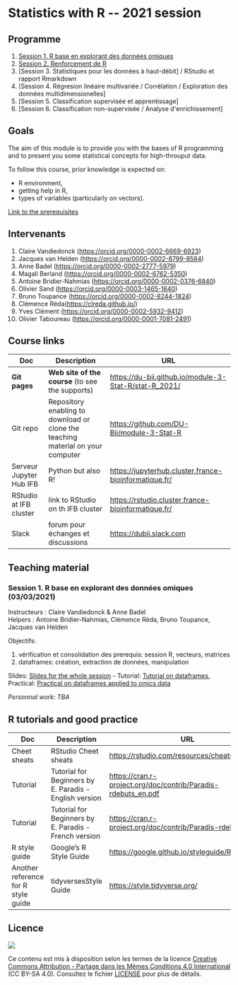 # Statistics with R -- 2021 session

## Programme

1. [Session 1. R base en explorant des données omiques](#session-1.-r-base-en-explorant-des-données-omiques)
2. [Session 2. Renforcement de R](#session-2.-renforcement-de-r)
3. [Session 3. Statistiques pour les données à haut-débit] / RStudio et rapport Rmarkdown
4. [Session 4. Régresion linéaire multivariée / Corrélation / Exploration des données multidimensionelles]
5. [Session 5. Classification supervisée et apprentissage]
6. [Session 6. Classification non-supervisée / Analyse d'enrichissement]

## Goals

The aim of this module is to provide you with the bases of R programming and to present you some statistical concepts for high-throuput data.

To follow this course, prior knowledge is expected on: 

- R environment, 
- getting help in R,
- types of variables (particularly on vectors).

[Link to the prerequisites](<https://du-bii.github.io/accueil/activites_preparatoires/>)


## Intervenants

1. Claire Vandiedonck (<https://orcid.org/0000-0002-6669-6923>)
2. Jacques van Helden (<https://orcid.org/0000-0002-8799-8584>)
3. Anne Badel (<https://orcid.org/0000-0002-2777-5979>)
4. Magali Berland (<https://orcid.org/0000-0002-6762-5350>)
5. Antoine Bridier-Nahmias (<https://orcid.org/0000-0002-0376-6840>)
6. Olivier Sand (<https://orcid.org/0000-0003-1465-1640>)
7. Bruno Toupance (<https://orcid.org/0000-0002-8244-1824>)
8. Clémence Réda(<https://clreda.github.io/>)
9. Yves Clément (<https://orcid.org/0000-0002-5932-9412>)
10. Olivier Taboureau (<https://orcid.org/0000-0001-7081-2491>)

## Course links

| Doc | Description |URL |
|---------|---------------------------|---------------------------------------|
| **Git pages** | **Web site of the course**  (to see the supports) | <https://du-bii.github.io/module-3-Stat-R/stat-R_2021/> | 
| Git repo | Repository enabling to download or clone the teaching material on your computer | <https://github.com/DU-Bii/module-3-Stat-R> |
| Serveur Jupyter Hub IFB | Python but also R! | <https://jupyterhub.cluster.france-bioinformatique.fr/> |
| RStudio at IFB cluster | link to RStudio on th IFB cluster | <https://rstudio.cluster.france-bioinformatique.fr/> |
| Slack | forum pour échanges et discussions | <https://dubii.slack.com> |

## Teaching material

### Session 1. R base en explorant des données omiques (03/03/2021)

Instructeurs : Claire Vandiedonck & Anne Badel  
Helpers : Antoine Bridier-Nahmias, Clémence Réda, Bruno Toupance, Jacques van Helden 

Objectifs:

1. vérification et consolidation des prerequis: session R, vecteurs, matrices
2. dataframes: création, extraction de données, manipulation

Slides: [Slides for the whole session](slides/DUBii_R_Session1_2021.pdf) - Tutorial: [Tutorial on dataframes](tutorials/Rsession1_tuto_dataframes.ipynb), Practical: [Practical on dataframes applied to omics data](practicals/Rsession1_practicals_dataframes.ipynb)

*Personnal work: TBA*

<!--
### Session 2. Renforcement de R


### Session 3. Statistiques pour les données à haut-débit / RStudio et rapport Rmarkdown


### Session 4. Régresion linéaire multivariée / Corrélation / Exploration des données multidimensionelles


### Session 5. Classification supervisée et apprentissage


### Session 6. Classification non-supervisée / Analyse d'enrichissement

-->

## R tutorials and good practice

| Doc | Description |URL |
|------------|-------------------------------|---------------------------------------|
| Cheet sheats | RStudio Cheet sheats | <https://rstudio.com/resources/cheatsheets/> |
| Tutorial | Tutorial for Beginners by E. Paradis - English version | <https://cran.r-project.org/doc/contrib/Paradis-rdebuts_en.pdf> |
| Tutorial | Tutorial for Beginners by E. Paradis - French version | <https://cran.r-project.org/doc/contrib/Paradis-rdebuts_fr.pdf> |
| R style guide | Google’s R Style Guide  | <https://google.github.io/styleguide/Rguide.html> |
| Another reference for R style guide | tidyversesStyle Guide  | <https://style.tidyverse.org/> |


## Licence

![](../img/CC-BY-SA.png)

Ce contenu est mis à disposition selon les termes de la licence [Creative Commons Attribution - Partage dans les Mêmes Conditions 4.0 International](https://creativecommons.org/licenses/by-sa/4.0/deed.fr) (CC BY-SA 4.0). Consultez le fichier [LICENSE](LICENSE) pour plus de détails.
